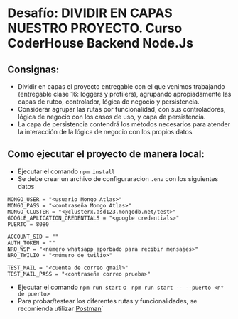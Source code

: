 ﻿# **Desafío: DIVIDIR EN CAPAS NUESTRO PROYECTO**. Curso CoderHouse Backend Node.Js

## Consignas:

* Dividir en capas el proyecto entregable con el que venimos trabajando (entregable clase 16: loggers y profilers), agrupando apropiadamente las capas de ruteo, controlador, lógica de negocio y persistencia.
* Considerar agrupar las rutas por funcionalidad, con sus controladores, lógica de negocio con los casos de uso, y capa de persistencia.
* La capa de persistencia contendrá los métodos necesarios para atender la interacción de la lógica de negocio con los propios datos

## Como ejecutar el proyecto de manera local:

* Ejecutar el comando `npm install`
* Se debe crear un archivo de configuraracion `.env` con los siguientes datos

```
MONGO_USER = "<usuario Mongo Atlas>"
MONGO_PASS = "<contraseña Mongo Atlas>"
MONGO_CLUSTER = "<@clusterx.asd123.mongodb.net/test>"
GOOGLE_APLICATION_CREDENTIALS = "<google credentials>"
PUERTO = 8080

ACCOUNT_SID = ""
AUTH_TOKEN = ""
NRO_WSP = "<número whatsapp aporbado para recibir mensajes>"
NRO_TWILIO = "<número de twilio>"

TEST_MAIL = "<cuenta de correo gmail>"
TEST_MAIL_PASS = "<contraseña correo prueba>"
```

* Ejecutar el comando `npm run start` o ` npm run start -- --puerto <n° de puerto>`
* Para probar/testear los diferentes rutas y funcionalidades, se recomienda utilizar [Postman](https://www.postman.com/downloads/)´

